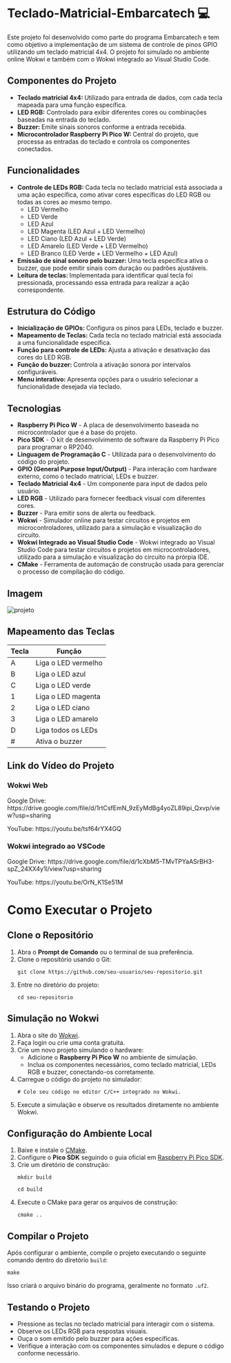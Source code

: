 ﻿<h1>Teclado-Matricial-Embarcatech 💻</h1> 

<p>Este projeto foi desenvolvido como parte do programa Embarcatech e tem como objetivo a implementação de um sistema de controle de pinos GPIO utilizando um teclado matricial 4x4. O projeto foi simulado no ambiente online Wokwi e também com o Wokwi integrado ao Visual Studio Code.</p>

<h2>Componentes do Projeto</h2>

<ul>
  <li><strong>Teclado matricial 4x4: </strong>Utilizado para entrada de dados, com cada tecla mapeada para uma função específica.</li>
  <li><strong>LED RGB:</strong> Controlado para exibir diferentes cores ou combinações baseadas na entrada do teclado.</li>
  <li><strong>Buzzer: </strong>Emite sinais sonoros conforme a entrada recebida.</li>
  <li><strong>Microcontrolador Raspberry Pi Pico W: </strong>Central do projeto, que processa as entradas do teclado e controla os componentes conectados.</li>
</ul> 

<h2>Funcionalidades</h2>

<ul>
	<li><strong>Controle de LEDs RGB:  </strong>Cada tecla no 		teclado matricial está associada a uma ação específica, como 		ativar cores específicas do LED RGB ou todas as cores ao 		mesmo tempo.
	<ul>
      <li>LED Vermelho</li>
      <li>LED Verde</li>
	  <li>LED Azul</li>
	  <li>LED Magenta (LED Azul + LED Vermelho) </li>
	  <li>LED Ciano (LED Azul + LED Verde)</li>
	  <li>LED Amarelo (LED Verde + LED Vermelho)</li>
	  <li>LED Branco (LED Verde + LED Vermelho + LED Azul)</li>
    </ul>
	</li>
	<li><strong>Emissão de sinal sonoro pelo buzzer: </strong>Uma tecla específica ativa o buzzer, que pode emitir sinais com duração ou padrões ajustáveis.
	</li>
	<li><strong>Leitura de teclas: </strong>Implementada para identificar qual tecla foi pressionada, processando essa entrada para realizar a ação correspondente.</li>	
</ul>

<h2>Estrutura do Código</h2>

<ul>
	<li><strong>Inicialização de GPIOs: </strong>Configura os pinos para LEDs, teclado e buzzer.</li>
	<li><strong>Mapeamento de Teclas: </strong>Cada tecla no teclado matricial está associada a uma funcionalidade específica.</li>
	<li><strong>Função para controle de LEDs: </strong>Ajusta a ativação e desativação das cores do LED RGB.</li>
	<li><strong>Função do buzzer: </strong>Controla a ativação sonora por intervalos configuráveis.</li>
	<li><strong>Menu interativo: </strong>Apresenta opções para o usuário selecionar a funcionalidade desejada via teclado.</li>
</ul>

<h2>Tecnologias</h2>
<ul>
  <li><strong>Raspberry Pi Pico W</strong> - A placa de desenvolvimento baseada no microcontrolador que é a base do projeto.</li>
  <li><strong>Pico SDK</strong> - O kit de desenvolvimento de software da Raspberry Pi Pico para programar o RP2040.</li>
  <li><strong>Linguagem de Programação C</strong> - Utilizada para o desenvolvimento do código do projeto.</li>
  <li><strong>GPIO (General Purpose Input/Output)</strong> - Para interação com hardware externo, como o teclado matricial, LEDs e buzzer.</li>
  <li><strong>Teclado Matricial 4x4</strong> - Um componente para input de dados pelo usuário.</li>
  <li><strong>LED RGB</strong> - Utilizado para fornecer feedback visual com diferentes cores.</li>
  <li><strong>Buzzer</strong> - Para emitir sons de alerta ou feedback.</li>
  <li><strong>Wokwi</strong> - Simulador online para testar circuitos e projetos em microcontroladores, utilizado para a simulação e visualização do circuito.</li>
<li><strong>Wokwi Integrado ao Visual Studio Code</strong> - Wokwi integrado ao Visual Studio Code para testar circuitos e projetos em microcontroladores, utilizado para a simulação e visualização do circuito na prórpia IDE.</li>
  <li><strong>CMake</strong> - Ferramenta de automação de construção usada para gerenciar o processo de compilação do código.</li>
 </ul>

<h2>Imagem</h2>
   
  ![projeto](https://github.com/user-attachments/assets/be11d601-343a-49a1-b04c-38634f7452c8)

  <h2>Mapeamento das Teclas</h2>

  <table>
  <thead>
    <tr>
      <th>Tecla</th>
      <th>Função</th>
    </tr>
  </thead>
  <tbody>
    <tr>
      <td>A</td>
      <td>Liga o LED vermelho</td>
    </tr>
    <tr>
      <td>B</td>
      <td>Liga o LED azul</td>
    </tr>
    <tr>
      <td>C</td>
      <td>Liga o LED verde</td>
    </tr>
     <tr>
	<td>1</td>
        <td>Liga o LED magenta</td>
    </tr>
     <tr>
	 <td>2</td>
	 <td>Liga o LED ciano</td>
    </tr>
    <tr>
	<td>3</td>
	<td>Liga o LED amarelo</td>
   </tr>
    <tr>
      <td>D</td>
      <td>Liga todos os LEDs</td>
    </tr> 	
     <tr>
      <td>#</td>
      <td>Ativa o buzzer</td>
      </tr>
  </tbody>
</table>

<h2>Link do Vídeo do Projeto</h2>

<h3>Wokwi Web</h3>
<p>Google Drive: https://drive.google.com/file/d/1rtCsfEmN_9zEyMdBg4yoZL89ipi_Qxvp/view?usp=sharing</p>

<p>YouTube: https://youtu.be/tsf64rYX4GQ</p>

<h3>Wokwi integrado ao VSCode</h3>

<p>Google Drive: https://drive.google.com/file/d/1cXbM5-TMvTPYaASrBH3-spZ_24XX4y1l/view?usp=sharing</p>
<p>YouTube: https://youtu.be/OrN_K1Se51M</p>

   <h1>Como Executar o Projeto</h1>
        <h2>Clone o Repositório</h2>
    <ol>
        <li>Abra o <strong>Prompt de Comando</strong> ou o terminal de sua preferência.</li>
        <li>Clone o repositório usando o Git:
            <pre><code>git clone https://github.com/seu-usuario/seu-repositorio.git</code></pre>
        </li>
        <li>Entre no diretório do projeto:
            <pre><code>cd seu-repositorio</code></pre>
        </li>
    </ol>
    <h2>Simulação no Wokwi</h2>
    <ol>
        <li>Abra o site do <a href="https://wokwi.com/" target="_blank">Wokwi</a>.</li>
        <li>Faça login ou crie uma conta gratuita.</li>
        <li>Crie um novo projeto simulando o hardware:
            <ul>
                <li>Adicione o <strong>Raspberry Pi Pico W</strong> no ambiente de simulação.</li>
                <li>Inclua os componentes necessários, como teclado matricial, LEDs RGB e buzzer, conectando-os corretamente.</li>
            </ul>
        </li>
        <li>Carregue o código do projeto no simulador:
            <pre><code># Cole seu código no editor C/C++ integrado no Wokwi.</code></pre>
        </li>
        <li>Execute a simulação e observe os resultados diretamente no ambiente Wokwi.</li>
    </ol>
    <h2>Configuração do Ambiente Local</h2>
    <ol>
        <li>Baixe e instale o <a href="https://cmake.org/download/" target="_blank">CMake</a>.</li>
        <li>Configure o <strong>Pico SDK</strong> seguindo o guia oficial em 
            <a href="https://datasheets.raspberrypi.com/pico/raspberry-pi-pico-c-sdk.pdf" target="_blank">
                Raspberry Pi Pico SDK</a>.
        </li>
        <li>Crie um diretório de construção:
            <pre><code>mkdir build</code></pre>
            <pre><code>cd build</code></pre>
        </li>
        <li>Execute o CMake para gerar os arquivos de construção:
            <pre><code>cmake ..</code></pre>
        </li>
    </ol>
    <h2>Compilar o Projeto</h2>
    <p>Após configurar o ambiente, compile o projeto executando o seguinte comando dentro do diretório <code>build</code>:</p>
    <pre><code>make</code></pre>
    <p>Isso criará o arquivo binário do programa, geralmente no formato <code>.uf2</code>.</p>
   <h2>Testando o Projeto</h2>
    <ul>
        <li>Pressione as teclas no teclado matricial para interagir com o sistema.</li>
        <li>Observe os LEDs RGB para respostas visuais.</li>
        <li>Ouça o som emitido pelo buzzer para ações específicas.</li>
        <li>Verifique a interação com os componentes simulados e depure o código conforme necessário.</li>
    </ul>



